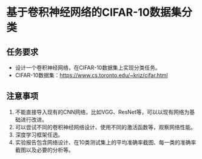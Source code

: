 # 基于卷积神经网络的CIFAR-10数据集分类

## 任务要求
- 设计一个卷积神经网络，在CIFAR-10数据集上实现分类任务。
- CIFAR-10数据集：https://www.cs.toronto.edu/~kriz/cifar.html

## 注意事项
1. 不能直接导入现有的CNN网络，比如VGG、ResNet等，可以以现有网络为基础进行改进。
2. 可以尝试不同的卷积神经网络设计、使用不同的激活函数等，观察网络性能。
3. 深度学习框架任选。
4. 实验报告包含网络设计、在10类测试集上的平均准确率截图、每一类的准确率截图以及必要的分析等。